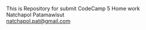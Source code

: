 This is Repository for submit CodeCamp 5 Home work <br/>
Natchapol Patamawisut<br/>
natchapol.pat@gmail.com
